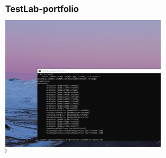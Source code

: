 # TestLab-portfolio
![gif исполнения кода на selenium (autoPavarottiSting](https://github.com/igornbutin/TestLab-portfolio/blob/main/autoPavarottiSting.gif))
